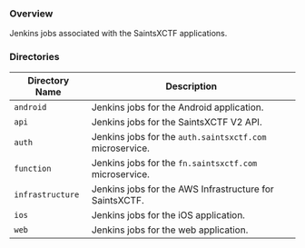 ### Overview

Jenkins jobs associated with the SaintsXCTF applications.

### Directories

| Directory Name                | Description                                                           |
|-------------------------------|-----------------------------------------------------------------------|
| `android`                     | Jenkins jobs for the Android application.                             |
| `api`                         | Jenkins jobs for the SaintsXCTF V2 API.                               |
| `auth`                        | Jenkins jobs for the `auth.saintsxctf.com` microservice.              |
| `function`                    | Jenkins jobs for the `fn.saintsxctf.com` microservice.                |
| `infrastructure`              | Jenkins jobs for the AWS Infrastructure for SaintsXCTF.               |
| `ios`                         | Jenkins jobs for the iOS application.                                 |
| `web`                         | Jenkins jobs for the web application.                                 |